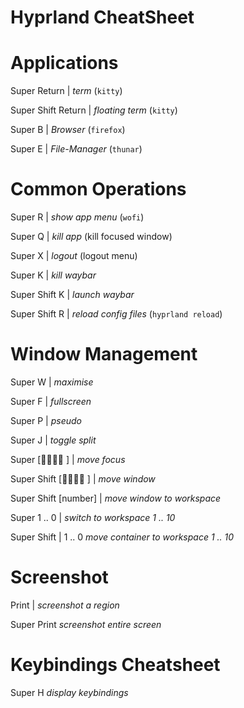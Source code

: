 # Hyprland CheatSheet #

# Applications

  Super Return | *term* (`kitty`)
  
  Super Shift Return | *floating term* (`kitty`)
  
  Super B | *Browser* (`firefox`)
  
  Super E | *File-Manager* (`thunar`)

# Common Operations

  Super R | *show app menu* (`wofi`)
  
  Super Q | *kill app* (kill focused window)
  
  Super X | *logout* (logout menu)
  
  Super K | *kill waybar*
  
  Super Shift K | *launch waybar*
  
  Super Shift R | *reload config files* (`hyprland reload`)

# Window Management

  Super W | *maximise*
  
  Super F | *fullscreen*
  
  Super P | *pseudo*
  
  Super J | *toggle split*
  
  Super [ ] | *move focus*
  
  Super Shift [ ] | *move window*
  
  Super Shift [number] | *move window to workspace*
  
  Super 1 .. 0 | *switch to workspace 1 .. 10*
  
  Super Shift | 1 .. 0 *move container to workspace 1 .. 10*

# Screenshot

  Print | *screenshot a region*
  
  Super Print *screenshot entire screen*

# Keybindings Cheatsheet

  Super H *display keybindings*
